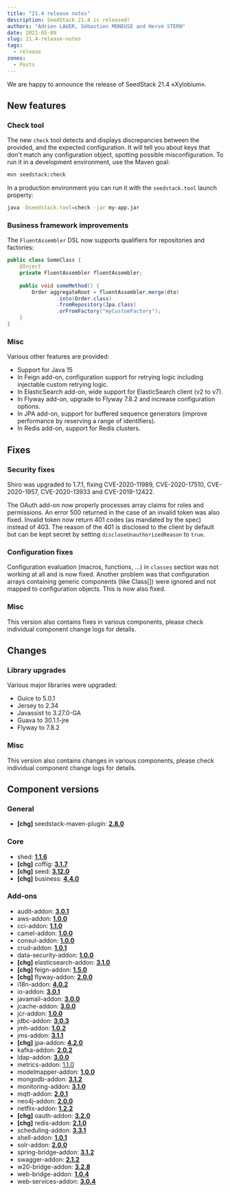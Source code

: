 ```yaml
---
title: "21.4 release notes"
description: SeedStack 21.4 is released!
authors: "Adrien LAUER, Sébastien MONEUSE and Hervé STERN"
date: 2021-05-09
slug: 21.4-release-notes 
tags:
  - release 
zones:
  - Posts
---
```


We are happy to announce the release of SeedStack 21.4 «Xylobium».<!--more-->

## New features

### Check tool

The new `check` tool detects and displays discrepancies between the provided, and the expected configuration. It will
tell you about keys that don't match any configuration object, spotting possible misconfiguration. To run it in a
development environment, use the Maven goal:

```bash
mvn seedstack:check
```

In a production environment you can run it with the `seedstack.tool` launch property:

```bash
java -Dseedstack.tool=check -jar my-app.jar
```

### Business framework improvements

The `FluentAssembler` DSL now supports qualifiers for repositories and factories:

```java
public class SomeClass {
    @Inject
    private FluentAssembler fluentAssembler;
    
    public void someMethod() {
        Order aggregateRoot = fluentAssembler.merge(dto)
                .into(Order.class)
                .fromRepository(Jpa.class)
                .orFromFactory("myCustomFactory");
    }
}
```

### Misc

Various other features are provided:

* Support for Java 15
* In Feign add-on, configuration support for retrying logic including injectable custom retrying logic.
* In ElasticSearch add-on, wide support for ElasticSearch client (v2 to v7).
* In Flyway add-on, upgrade to Flyway 7.8.2 and increase configuration options.
* In JPA add-on, support for buffered sequence generators (improve performance by reserving a range of identifiers).
* In Redis add-on, support for Redis clusters.

## Fixes

### Security fixes

Shiro was upgraded to 1.7.1, fixing CVE-2020-11989, CVE-2020-17510, CVE-2020-1957, CVE-2020-13933 and CVE-2019-12422.

The OAuth add-on now properly processes array claims for roles and permissions. An error 500 returned in the case
of an invalid token was also fixed. Invalid token now return 401 codes (as mandated by the spec) instead of 403. The
reason of the 401 is disclosed to the client by default but can be kept secret by setting `discloseUnauthorizedReason`
to `true`.

### Configuration fixes

Configuration evaluation (macros, functions, ...) in `classes` section was not working at all and is now fixed. 
Another problem was that configuration arrays containing generic components (like Class[]) were ignored and not
mapped to configuration objects. This is now also fixed.

### Misc

This version also contains fixes in various components, please check individual component change logs for details.

## Changes

### Library upgrades

Various major libraries were upgraded:

* Guice to 5.0.1
* Jersey to 2.34
* Javassist to 3.27.0-GA
* Guava to 30.1.1-jre
* Flyway to 7.8.2

### Misc

This version also contains changes in various components, please check individual component change logs for details.

## Component versions

### General

* **[chg]** seedstack-maven-plugin: **[2.8.0](https://github.com/seedstack/seedstack-maven-plugin/releases/tag/v2.8.0)**

### Core

* shed: **[1.1.6](https://github.com/seedstack/shed/releases/tag/v1.1.6)**
* **[chg]** coffig: **[3.1.7](https://github.com/seedstack/coffig/releases/tag/v3.1.7)**
* **[chg]** seed: **[3.12.0](https://github.com/seedstack/seed/releases/tag/v3.12.0)**
* **[chg]** business: **[4.4.0](https://github.com/seedstack/business/releases/tag/v4.4.0)**

### Add-ons

* audit-addon: **[3.0.1](https://github.com/seedstack/audit-addon/releases/tag/v3.0.1)**
* aws-addon: **[1.0.0](https://github.com/seedstack/aws-addon/releases/tag/v1.0.0)**
* cci-addon: **[1.1.0](https://github.com/seedstack/cci-addon/releases/tag/v1.1.0)**
* camel-addon: **[1.0.0](https://github.com/seedstack/camel-addon/releases/tag/v1.0.0)**
* consul-addon: **[1.0.0](https://github.com/seedstack/consul-addon/releases/tag/v1.0.0)**
* crud-addon: **[1.0.1](https://github.com/seedstack/crud-addon/releases/tag/v1.0.1)**
* data-security-addon: **[1.0.0](https://github.com/seedstack/data-security-addon/releases/tag/v1.0.0)**
* **[chg]** elasticsearch-addon: **[3.1.0](https://github.com/seedstack/elasticsearch-addon/releases/tag/v3.1.0)**
* **[chg]** feign-addon: **[1.5.0](https://github.com/seedstack/feign-addon/releases/tag/v1.5.0)**
* **[chg]** flyway-addon: **[2.0.0](https://github.com/seedstack/flyway-addon/releases/tag/v2.0.0)**
* i18n-addon: **[4.0.2](https://github.com/seedstack/i18n-addon/releases/tag/v4.0.2)**
* io-addon: **[3.0.1](https://github.com/seedstack/io-addon/releases/tag/v3.0.1)**
* javamail-addon: **[3.0.0](https://github.com/seedstack/javamail-addon/releases/tag/v3.0.0)**
* jcache-addon: **[3.0.0](https://github.com/seedstack/jcache-addon/releases/tag/v3.0.0)**
* jcr-addon: **[1.0.0](https://github.com/seedstack/jcr-addon/releases/tag/v1.0.0)**
* jdbc-addon: **[3.0.3](https://github.com/seedstack/jdbc-addon/releases/tag/v3.0.3)**
* jmh-addon: **[1.0.2](https://github.com/seedstack/jmh-addon/releases/tag/v1.0.2)**
* jms-addon: **[3.1.1](https://github.com/seedstack/jms-addon/releases/tag/v3.1.1)**
* **[chg]** jpa-addon: **[4.2.0](https://github.com/seedstack/jpa-addon/releases/tag/v4.2.0)**
* kafka-addon: **[2.0.2](https://github.com/seedstack/kafka-addon/releases/tag/v2.0.2)**
* ldap-addon: **[3.0.0](https://github.com/seedstack/ldap-addon/releases/tag/v3.0.0)**
* metrics-addon: [1.1.0](https://github.com/seedstack/metrics-addon/releases/tag/v1.1.0)
* modelmapper-addon: **[1.0.0](https://github.com/seedstack/modelmapper-addon/releases/tag/v1.0.0)**
* mongodb-addon: **[3.1.2](https://github.com/seedstack/mongodb-addon/releases/tag/v3.1.2)**
* monitoring-addon: **[3.1.0](https://github.com/seedstack/monitoring-addon/releases/tag/v3.1.0)**
* mqtt-addon: **[2.0.1](https://github.com/seedstack/mqtt-addon/releases/tag/v2.0.1)**
* neo4j-addon: **[2.0.0](https://github.com/seedstack/neo4j-addon/releases/tag/v2.0.0)**
* netflix-addon: **[1.2.2](https://github.com/seedstack/netflix-addon/releases/tag/v1.2.2)**
* **[chg]** oauth-addon: **[3.2.0](https://github.com/seedstack/oauth-addon/releases/tag/v3.2.0)**
* **[chg]** redis-addon: **[2.1.0](https://github.com/seedstack/redis-addon/releases/tag/v2.1.0)**
* scheduling-addon: **[3.3.1](https://github.com/seedstack/scheduling-addon/releases/tag/v3.3.1)**
* shell-addon: **[1.0.1](https://github.com/seedstack/shell-addon/releases/tag/v1.0.1)**
* solr-addon: **[2.0.0](https://github.com/seedstack/solr-addon/releases/tag/v2.0.0)**
* spring-bridge-addon: **[3.1.2](https://github.com/seedstack/spring-bridge-addon/releases/tag/v3.1.2)**
* swagger-addon: **[2.1.2](https://github.com/seedstack/swagger-addon/releases/tag/v2.1.2)**
* w20-bridge-addon: **[3.2.8](https://github.com/seedstack/w20-bridge-addon/releases/tag/v3.2.8)**
* web-bridge-addon: **[1.0.4](https://github.com/seedstack/web-bridge-addon/releases/tag/v1.0.4)**
* web-services-addon: **[3.0.4](https://github.com/seedstack/web-services-addon/releases/tag/v3.0.4)**
